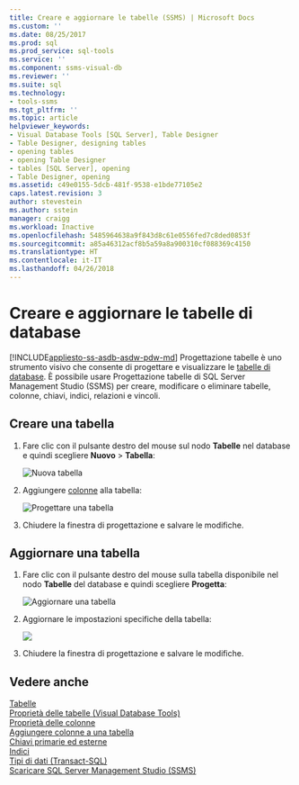 ```yaml
---
title: Creare e aggiornare le tabelle (SSMS) | Microsoft Docs
ms.custom: ''
ms.date: 08/25/2017
ms.prod: sql
ms.prod_service: sql-tools
ms.service: ''
ms.component: ssms-visual-db
ms.reviewer: ''
ms.suite: sql
ms.technology:
- tools-ssms
ms.tgt_pltfrm: ''
ms.topic: article
helpviewer_keywords:
- Visual Database Tools [SQL Server], Table Designer
- Table Designer, designing tables
- opening tables
- opening Table Designer
- tables [SQL Server], opening
- Table Designer, opening
ms.assetid: c49e0155-5dcb-481f-9538-e1bde77105e2
caps.latest.revision: 3
author: stevestein
ms.author: sstein
manager: craigg
ms.workload: Inactive
ms.openlocfilehash: 5485964638a9f843d8c61e0556fed7c8ded0853f
ms.sourcegitcommit: a85a46312acf8b5a59a8a900310cf088369c4150
ms.translationtype: HT
ms.contentlocale: it-IT
ms.lasthandoff: 04/26/2018
---
```

# <a name="create-and-update-database-tables"></a>Creare e aggiornare le tabelle di database
[!INCLUDE[appliesto-ss-asdb-asdw-pdw-md](../../includes/appliesto-ss-asdb-asdw-pdw-md.md)]
Progettazione tabelle è uno strumento visivo che consente di progettare e visualizzare le [tabelle di database](../../relational-databases/tables/tables.md). È possibile usare Progettazione tabelle di SQL Server Management Studio (SSMS) per creare, modificare o eliminare tabelle, colonne, chiavi, indici, relazioni e vincoli.  

  
## <a name="create-a-table"></a>Creare una tabella  
  
1. Fare clic con il pulsante destro del mouse sul nodo **Tabelle** nel database e quindi scegliere **Nuovo** > **Tabella**:  
  
    ![Nuova tabella](../media/design-tables/new-table.png)
  
1. Aggiungere [colonne](column-properties-visual-database-tools.md) alla tabella:
  
    ![Progettare una tabella](../media/design-tables/new-table2.png)

1. Chiudere la finestra di progettazione e salvare le modifiche.
  
## <a name="update-a-table"></a>Aggiornare una tabella  
  
1. Fare clic con il pulsante destro del mouse sulla tabella disponibile nel nodo **Tabelle** del database e quindi scegliere **Progetta**:  
  
   ![Aggiornare una tabella](../media/design-tables/update-table.png)

1. Aggiornare le impostazioni specifiche della tabella:

   ![](../media/design-tables/update-table2.png)

1. Chiudere la finestra di progettazione e salvare le modifiche.

## <a name="see-also"></a>Vedere anche

[Tabelle](http://msdn.microsoft.com/82d7819c-b801-4309-a849-baa63083e83f)  
[Proprietà delle tabelle &#40;Visual Database Tools&#41;](../../ssms/visual-db-tools/table-properties-visual-database-tools.md)  
[Proprietà delle colonne](column-properties-visual-database-tools.md)  
[Aggiungere colonne a una tabella](../../relational-databases/tables/add-columns-to-a-table-database-engine.md)  
[Chiavi primarie ed esterne](../../relational-databases/tables/primary-and-foreign-key-constraints.md)  
[Indici](../../relational-databases/indexes/indexes.md)  
[Tipi di dati (Transact-SQL)](../../t-sql/data-types/data-types-transact-sql.md)  
[Scaricare SQL Server Management Studio (SSMS)](../download-sql-server-management-studio-ssms.md)  
